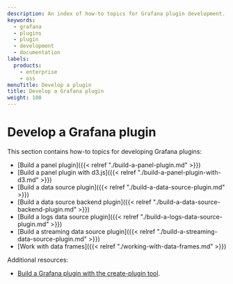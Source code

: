 ```yaml
---
description: An index of how-to topics for Grafana plugin development.
keywords:
  - grafana
  - plugins
  - plugin
  - development
  - documentation
labels:
  products:
    - enterprise
    - oss
menuTitle: Develop a plugin
title: Develop a Grafana plugin
weight: 100
---
```


# Develop a Grafana plugin

This section contains how-to topics for developing Grafana plugins:

- [Build a panel plugin]({{< relref "./build-a-panel-plugin.md" >}})
- [Build a panel plugin with d3.js]({{< relref "./build-a-panel-plugin-with-d3.md" >}})
- [Build a data source plugin]({{< relref "./build-a-data-source-plugin.md" >}})
- [Build a data source backend plugin]({{< relref "./build-a-data-source-backend-plugin.md" >}})
- [Build a logs data source plugin]({{< relref "./build-a-logs-data-source-plugin.md" >}})
- [Build a streaming data source plugin]({{< relref "./build-a-streaming-data-source-plugin.md" >}})
- [Work with data frames]({{< relref "./working-with-data-frames.md" >}})

Additional resources:

- [Build a Grafana plugin with the create-plugin tool](https://grafana.github.io/plugin-tools/docs/get-started/).
